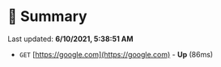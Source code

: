 # 📖 Summary
Last updated: **6/10/2021, 5:38:51 AM**

- `GET` [https://google.com](https://google.com) - **Up** (86ms)
